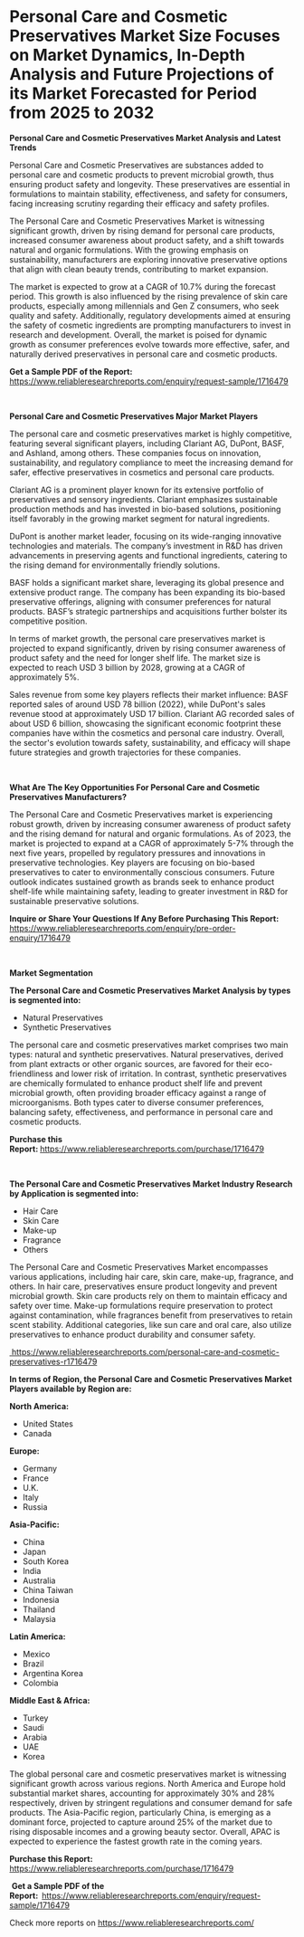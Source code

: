 <p><h1>Personal Care and Cosmetic Preservatives Market Size Focuses on Market Dynamics, In-Depth Analysis and Future Projections of its Market Forecasted for Period from 2025 to 2032</h1></p><p><strong>Personal Care and Cosmetic Preservatives Market Analysis and Latest Trends</strong></p>
<p><p>Personal Care and Cosmetic Preservatives are substances added to personal care and cosmetic products to prevent microbial growth, thus ensuring product safety and longevity. These preservatives are essential in formulations to maintain stability, effectiveness, and safety for consumers, facing increasing scrutiny regarding their efficacy and safety profiles.</p><p>The Personal Care and Cosmetic Preservatives Market is witnessing significant growth, driven by rising demand for personal care products, increased consumer awareness about product safety, and a shift towards natural and organic formulations. With the growing emphasis on sustainability, manufacturers are exploring innovative preservative options that align with clean beauty trends, contributing to market expansion. </p><p>The market is expected to grow at a CAGR of 10.7% during the forecast period. This growth is also influenced by the rising prevalence of skin care products, especially among millennials and Gen Z consumers, who seek quality and safety. Additionally, regulatory developments aimed at ensuring the safety of cosmetic ingredients are prompting manufacturers to invest in research and development. Overall, the market is poised for dynamic growth as consumer preferences evolve towards more effective, safer, and naturally derived preservatives in personal care and cosmetic products.</p></p>
<p><strong>Get a Sample PDF of the Report:&nbsp;</strong> <a href="https://www.reliableresearchreports.com/enquiry/request-sample/1716479?utm_campaign=2937&utm_medium=2&utm_source=Github&utm_content=ia&utm_term=01042025&utm_id=personal-care-and-cosmetic-preservatives">https://www.reliableresearchreports.com/enquiry/request-sample/1716479</a></p>
<p>&nbsp;</p>
<p><strong>Personal Care and Cosmetic Preservatives Major Market Players</strong></p>
<p><p>The personal care and cosmetic preservatives market is highly competitive, featuring several significant players, including Clariant AG, DuPont, BASF, and Ashland, among others. These companies focus on innovation, sustainability, and regulatory compliance to meet the increasing demand for safer, effective preservatives in cosmetics and personal care products.</p><p>Clariant AG is a prominent player known for its extensive portfolio of preservatives and sensory ingredients. Clariant emphasizes sustainable production methods and has invested in bio-based solutions, positioning itself favorably in the growing market segment for natural ingredients.</p><p>DuPont is another market leader, focusing on its wide-ranging innovative technologies and materials. The company’s investment in R&D has driven advancements in preserving agents and functional ingredients, catering to the rising demand for environmentally friendly solutions.</p><p>BASF holds a significant market share, leveraging its global presence and extensive product range. The company has been expanding its bio-based preservative offerings, aligning with consumer preferences for natural products. BASF’s strategic partnerships and acquisitions further bolster its competitive position.</p><p>In terms of market growth, the personal care preservatives market is projected to expand significantly, driven by rising consumer awareness of product safety and the need for longer shelf life. The market size is expected to reach USD 3 billion by 2028, growing at a CAGR of approximately 5%.</p><p>Sales revenue from some key players reflects their market influence: BASF reported sales of around USD 78 billion (2022), while DuPont's sales revenue stood at approximately USD 17 billion. Clariant AG recorded sales of about USD 6 billion, showcasing the significant economic footprint these companies have within the cosmetics and personal care industry. Overall, the sector's evolution towards safety, sustainability, and efficacy will shape future strategies and growth trajectories for these companies.</p></p>
<p>&nbsp;</p>
<p><strong>What Are The Key Opportunities For Personal Care and Cosmetic Preservatives Manufacturers?</strong></p>
<p><p>The Personal Care and Cosmetic Preservatives market is experiencing robust growth, driven by increasing consumer awareness of product safety and the rising demand for natural and organic formulations. As of 2023, the market is projected to expand at a CAGR of approximately 5-7% through the next five years, propelled by regulatory pressures and innovations in preservative technologies. Key players are focusing on bio-based preservatives to cater to environmentally conscious consumers. Future outlook indicates sustained growth as brands seek to enhance product shelf-life while maintaining safety, leading to greater investment in R&D for sustainable preservative solutions.</p></p>
<p><strong>Inquire or Share Your Questions If Any Before Purchasing This Report:</strong> <a href="https://www.reliableresearchreports.com/enquiry/pre-order-enquiry/1716479?utm_campaign=2937&utm_medium=2&utm_source=Github&utm_content=ia&utm_term=01042025&utm_id=personal-care-and-cosmetic-preservatives">https://www.reliableresearchreports.com/enquiry/pre-order-enquiry/1716479</a></p>
<p>&nbsp;</p>
<p><strong>Market Segmentation</strong></p>
<p><strong>The Personal Care and Cosmetic Preservatives Market Analysis by types is segmented into:</strong></p>
<p><ul><li>Natural Preservatives</li><li>Synthetic Preservatives</li></ul></p>
<p><p>The personal care and cosmetic preservatives market comprises two main types: natural and synthetic preservatives. Natural preservatives, derived from plant extracts or other organic sources, are favored for their eco-friendliness and lower risk of irritation. In contrast, synthetic preservatives are chemically formulated to enhance product shelf life and prevent microbial growth, often providing broader efficacy against a range of microorganisms. Both types cater to diverse consumer preferences, balancing safety, effectiveness, and performance in personal care and cosmetic products.</p></p>
<p><strong>Purchase this Report:&nbsp;</strong><a href="https://www.reliableresearchreports.com/purchase/1716479?utm_campaign=2937&utm_medium=2&utm_source=Github&utm_content=ia&utm_term=01042025&utm_id=personal-care-and-cosmetic-preservatives">https://www.reliableresearchreports.com/purchase/1716479</a></p>
<p>&nbsp;</p>
<p><strong>The Personal Care and Cosmetic Preservatives Market Industry Research by Application is segmented into:</strong></p>
<p><ul><li>Hair Care</li><li>Skin Care</li><li>Make-up</li><li>Fragrance</li><li>Others</li></ul></p>
<p><p>The Personal Care and Cosmetic Preservatives Market encompasses various applications, including hair care, skin care, make-up, fragrance, and others. In hair care, preservatives ensure product longevity and prevent microbial growth. Skin care products rely on them to maintain efficacy and safety over time. Make-up formulations require preservation to protect against contamination, while fragrances benefit from preservatives to retain scent stability. Additional categories, like sun care and oral care, also utilize preservatives to enhance product durability and consumer safety.</p></p>
<p><a href="https://www.reliableresearchreports.com/personal-care-and-cosmetic-preservatives-r1716479?utm_campaign=2937&utm_medium=2&utm_source=Github&utm_content=ia&utm_term=01042025&utm_id=personal-care-and-cosmetic-preservatives">&nbsp;https://www.reliableresearchreports.com/personal-care-and-cosmetic-preservatives-r1716479</a></p>
<p><strong>In terms of Region, the Personal Care and Cosmetic Preservatives Market Players available by Region are:</strong></p>
<p>
    <p> <strong> North America: </strong>
        <ul>
            <li>United States</li>
            <li>Canada</li>
        </ul>
        </p> 
    <p> <strong> Europe: </strong>
        <ul>
            <li>Germany</li>
            <li>France</li>
            <li>U.K.</li>
            <li>Italy</li>
            <li>Russia</li>
        </ul>
        </p> 
    <p> <strong> Asia-Pacific: </strong>
        <ul>
            <li>China</li>
            <li>Japan</li>
            <li>South Korea</li>
            <li>India</li>
            <li>Australia</li>
            <li>China Taiwan</li>
            <li>Indonesia</li>
            <li>Thailand</li>
            <li>Malaysia</li>
        </ul>
        </p> 
    <p> <strong> Latin America: </strong>
        <ul>
            <li>Mexico</li>
            <li>Brazil</li>
            <li>Argentina Korea</li>
            <li>Colombia</li>
        </ul>
        </p> 
    <p> <strong> Middle East & Africa: </strong>
        <ul>
            <li>Turkey</li>
            <li>Saudi</li>
            <li>Arabia</li>
            <li>UAE</li>
            <li>Korea</li>
        </ul>
    </p>
    </p>
<p><p>The global personal care and cosmetic preservatives market is witnessing significant growth across various regions. North America and Europe hold substantial market shares, accounting for approximately 30% and 28% respectively, driven by stringent regulations and consumer demand for safe products. The Asia-Pacific region, particularly China, is emerging as a dominant force, projected to capture around 25% of the market due to rising disposable incomes and a growing beauty sector. Overall, APAC is expected to experience the fastest growth rate in the coming years.</p></p>
<p><strong>Purchase this Report: </strong><a href="https://www.reliableresearchreports.com/purchase/1716479?utm_campaign=2937&utm_medium=2&utm_source=Github&utm_content=ia&utm_term=01042025&utm_id=personal-care-and-cosmetic-preservatives">https://www.reliableresearchreports.com/purchase/1716479</a></p>
<p>&nbsp;<strong>Get a Sample PDF of the Report:&nbsp;&nbsp;</strong><a href="https://www.reliableresearchreports.com/enquiry/request-sample/1716479?utm_campaign=2937&utm_medium=2&utm_source=Github&utm_content=ia&utm_term=01042025&utm_id=personal-care-and-cosmetic-preservatives">https://www.reliableresearchreports.com/enquiry/request-sample/1716479</a></p>
<p><strong></strong></p>
<p>Check more reports on <a href="https://www.reliableresearchreports.com/?utm_campaign=2937&utm_medium=2&utm_source=Github&utm_content=ia&utm_term=01042025&utm_id=personal-care-and-cosmetic-preservatives">https://www.reliableresearchreports.com/</a></p>